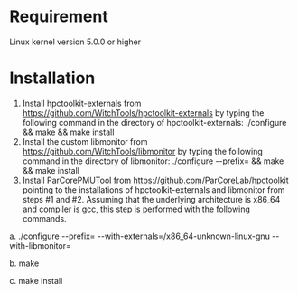 Requirement
===============
Linux kernel version 5.0.0 or higher

Installation
===============
1. Install hpctoolkit-externals from https://github.com/WitchTools/hpctoolkit-externals
by typing the following command in the directory of hpctoolkit-externals:
        ./configure && make && make install
2. Install the custom libmonitor from https://github.com/WitchTools/libmonitor
by typing the following command in the directory of libmonitor:
        ./configure \-\-prefix=<libmonitor-installation directory> && make && make install
3. Install ParCorePMUTool from
https://github.com/ParCoreLab/hpctoolkit pointing to the installations of
hpctoolkit-externals and libmonitor from steps \#1 and \#2.
Assuming that the underlying architecture is x86_64 and compiler is gcc, this step is performed with the following commands.

a. ./configure \-\-prefix=<targeted installation directory for ComDetective> --with-externals=<directory of hpctoolkit externals>/x86_64-unknown-linux-gnu --with-libmonitor=<libmonitor-installation directory>

b. make

c. make install
